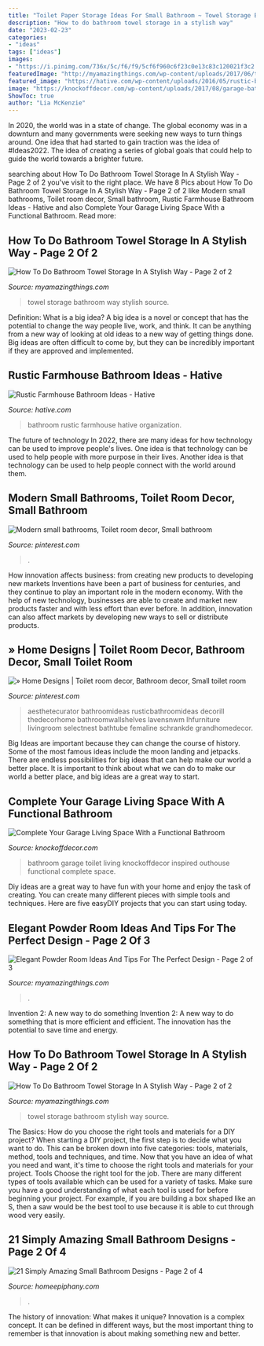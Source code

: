 ```yaml
---
title: "Toilet Paper Storage Ideas For Small Bathroom ~ Towel Storage Bathroom Way Stylish Source"
description: "How to do bathroom towel storage in a stylish way"
date: "2023-02-23"
categories:
- "ideas"
tags: ["ideas"]
images:
- "https://i.pinimg.com/736x/5c/f6/f9/5cf6f960c6f23c0e13c83c120021f3c2.jpg"
featuredImage: "http://myamazingthings.com/wp-content/uploads/2017/06/towel-storage-1-1.jpg"
featured_image: "https://hative.com/wp-content/uploads/2016/05/rustic-bathroom/36-rustic-bathroom-ideas.jpg"
image: "https://knockoffdecor.com/wp-content/uploads/2017/08/garage-bathroom-8.jpg"
ShowToc: true
author: "Lia McKenzie"
---
```



In 2020, the world was in a state of change. The global economy was in a downturn and many governments were seeking new ways to turn things around. One idea that had started to gain traction was the idea of #Ideas2022. The idea of creating a series of global goals that could help to guide the world towards a brighter future.

	

		
searching about How To Do Bathroom Towel Storage In A Stylish Way - Page 2 of 2 you've visit to the right place. We have 8 Pics about How To Do Bathroom Towel Storage In A Stylish Way - Page 2 of 2 like Modern small bathrooms, Toilet room decor, Small bathroom, Rustic Farmhouse Bathroom Ideas - Hative and also Complete Your Garage Living Space With a Functional Bathroom. Read more:
		
    
## How To Do Bathroom Towel Storage In A Stylish Way - Page 2 Of 2

<img loading=lazy src="http://myamazingthings.com/wp-content/uploads/2017/06/towel-storage-2-1.jpg" onerror="this.onerror=null;this.src='https://tse4.mm.bing.net/th?id=OIP.tZPIJkF8pViRugbObNLUQAHaJ3&amp;pid=15.1';" alt="How To Do Bathroom Towel Storage In A Stylish Way - Page 2 of 2">

_Source: myamazingthings.com_

>towel storage bathroom way stylish source. 

	

Definition: What is a big idea?
A big idea is a novel or concept that has the potential to change the way people live, work, and think. It can be anything from a new way of looking at old ideas to a new way of getting things done. Big ideas are often difficult to come by, but they can be incredibly important if they are approved and implemented.

    
## Rustic Farmhouse Bathroom Ideas - Hative

<img loading=lazy src="https://hative.com/wp-content/uploads/2016/05/rustic-bathroom/36-rustic-bathroom-ideas.jpg" onerror="this.onerror=null;this.src='https://tse1.mm.bing.net/th?id=OIP.ad3Kti7E6o2sTYTlae4TlAHaLY&amp;pid=15.1';" alt="Rustic Farmhouse Bathroom Ideas - Hative">

_Source: hative.com_

>bathroom rustic farmhouse hative organization. 

	

The future of technology
In 2022, there are many ideas for how technology can be used to improve people's lives. One idea is that technology can be used to help people with more purpose in their lives. Another idea is that technology can be used to help people connect with the world around them.

    
## Modern Small Bathrooms, Toilet Room Decor, Small Bathroom

<img loading=lazy src="https://i.pinimg.com/736x/5c/f6/f9/5cf6f960c6f23c0e13c83c120021f3c2.jpg" onerror="this.onerror=null;this.src='https://tse1.mm.bing.net/th?id=OIP.9B03qESwCzP8glJ0_NpscgHaLm&amp;pid=15.1';" alt="Modern small bathrooms, Toilet room decor, Small bathroom">

_Source: pinterest.com_

>. 

	

How innovation affects business: from creating new products to developing new markets
Inventions have been a part of business for centuries, and they continue to play an important role in the modern economy. With the help of new technology, businesses are able to create and market new products faster and with less effort than ever before. In addition, innovation can also affect markets by developing new ways to sell or distribute products.

    
## » Home Designs | Toilet Room Decor, Bathroom Decor, Small Toilet Room

<img loading=lazy src="https://i.pinimg.com/736x/50/73/7a/50737ac2f31cef9150db88fd972054db.jpg" onerror="this.onerror=null;this.src='https://tse2.mm.bing.net/th?id=OIP.Bt9TMa6kG3hen8mW66A6HwHaJ3&amp;pid=15.1';" alt="» Home Designs | Toilet room decor, Bathroom decor, Small toilet room">

_Source: pinterest.com_

>aesthetecurator bathroomideas rusticbathroomideas decorill thedecorhome bathroomwallshelves lavensnwm lhfurniture livingroom selectnest bathtube femaline schrankde grandhomedecor. 

	

Big Ideas are important because they can change the course of history. Some of the most famous ideas include the moon landing and jetpacks. There are endless possibilities for big ideas that can help make our world a better place. It is important to think about what we can do to make our world a better place, and big ideas are a great way to start.

    
## Complete Your Garage Living Space With A Functional Bathroom

<img loading=lazy src="https://knockoffdecor.com/wp-content/uploads/2017/08/garage-bathroom-8.jpg" onerror="this.onerror=null;this.src='https://tse2.mm.bing.net/th?id=OIP.VCer74nkzsAcn0aP6kwEYQHaLv&amp;pid=15.1';" alt="Complete Your Garage Living Space With a Functional Bathroom">

_Source: knockoffdecor.com_

>bathroom garage toilet living knockoffdecor inspired outhouse functional complete space. 

	

Diy ideas are a great way to have fun with your home and enjoy the task of creating. You can create many different pieces with simple tools and techniques. Here are five easyDIY projects that you can start using today.

    
## Elegant Powder Room Ideas And Tips For The Perfect Design - Page 2 Of 3

<img loading=lazy src="https://myamazingthings.com/wp-content/uploads/2017/10/powder-room-6-.jpg" onerror="this.onerror=null;this.src='https://tse2.mm.bing.net/th?id=OIP.mUfs5z5hpz9EC-Q478cNJwHaLH&amp;pid=15.1';" alt="Elegant Powder Room Ideas And Tips For The Perfect Design - Page 2 of 3">

_Source: myamazingthings.com_

>. 

	

Invention 2: A new way to do something
Invention 2: A new way to do something that is more efficient and efficient. The innovation has the potential to save time and energy.

    
## How To Do Bathroom Towel Storage In A Stylish Way - Page 2 Of 2

<img loading=lazy src="http://myamazingthings.com/wp-content/uploads/2017/06/towel-storage-1-1.jpg" onerror="this.onerror=null;this.src='https://tse4.mm.bing.net/th?id=OIP.TKUIHUPtN4CmSCZbT_r7rwHaK4&amp;pid=15.1';" alt="How To Do Bathroom Towel Storage In A Stylish Way - Page 2 of 2">

_Source: myamazingthings.com_

>towel storage bathroom stylish way source. 

	

The Basics: How do you choose the right tools and materials for a DIY project?
When starting a DIY project, the first step is to decide what you want to do. This can be broken down into five categories: tools, materials, method, tools and techniques, and time. Now that you have an idea of what you need and want, it's time to choose the right tools and materials for your project.
Tools
Choose the right tool for the job. There are many different types of tools available which can be used for a variety of tasks. Make sure you have a good understanding of what each tool is used for before beginning your project. For example, if you are building a box shaped like an S, then a saw would be the best tool to use because it is able to cut through wood very easily.

    
## 21 Simply Amazing Small Bathroom Designs - Page 2 Of 4

<img loading=lazy src="https://homeepiphany.com/wp-content/uploads/2015/05/21-Simply-Amazing-Small-Bathroom-Designs-7.jpg" onerror="this.onerror=null;this.src='https://tse4.mm.bing.net/th?id=OIP.S5N1Hm0RhG9kSTD0gckzOgHaIe&amp;pid=15.1';" alt="21 Simply Amazing Small Bathroom Designs - Page 2 of 4">

_Source: homeepiphany.com_

>. 

	

The history of innovation: What makes it unique?
Innovation is a complex concept. It can be defined in different ways, but the most important thing to remember is that innovation is about making something new and better.

